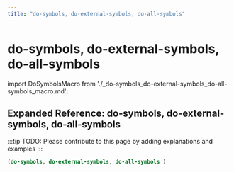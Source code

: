 ```yaml
---
title: "do-symbols, do-external-symbols, do-all-symbols"
---
```


# do-symbols, do-external-symbols, do-all-symbols

import DoSymbolsMacro from './_do-symbols_do-external-symbols_do-all-symbols_macro.md';

<DoSymbolsMacro />

## Expanded Reference: do-symbols, do-external-symbols, do-all-symbols

:::tip
TODO: Please contribute to this page by adding explanations and examples
:::

```lisp
(do-symbols, do-external-symbols, do-all-symbols )
```
